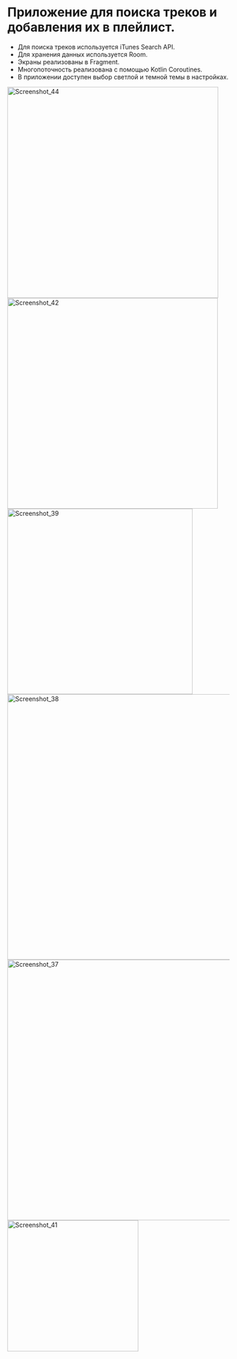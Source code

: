 # Приложение для поиска треков и добавления их в плейлист.
- Для поиска треков используется iTunes Search API.
- Для хранения данных используется Room.
- Экраны реализованы в Fragment.
- Многопоточность реализована с помощью Kotlin Coroutines.
- В приложении доступен выбор светлой и темной темы в настройках.

<img width="478" alt="Screenshot_44" src="https://github.com/user-attachments/assets/0f570af9-186f-4a96-a3f0-6eac0c3442f1" />
<img width="477" alt="Screenshot_42" src="https://github.com/user-attachments/assets/08c66ffb-2720-420b-b713-2521492190b0" />
<img width="420" alt="Screenshot_39" src="https://github.com/user-attachments/assets/f20395f0-bdf6-4bbb-950a-690d07b5a0c5" />
<img width="601" alt="Screenshot_38" src="https://github.com/user-attachments/assets/eb0b876d-0cd5-4a75-a4db-f858b5ab6e9f" />
<img width="590" alt="Screenshot_37" src="https://github.com/user-attachments/assets/3020bba5-ad59-48f4-bc7b-428b88d41c83" />
<img width="297" alt="Screenshot_41" src="https://github.com/user-attachments/assets/1247d01f-1c04-4502-ab0c-aad7a5e00d24" />
